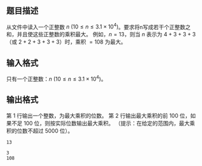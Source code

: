 ## 题目描述

从文件中读入一个正整数 $n \ (10≤n≤3.1 \times 10^4)$。要求将n写成若干个正整数之和，并且使这些正整数的乘积最大。 例如，$n=13$，则当 $n$ 表示为 $4+3+3+3$（或 $2+2+3+3+3$）时，乘积 $=108$ 为最大。

## 输入格式

只有一个正整数：$n \ (10 \leq n \leq 3.1\times 10^4)$。

## 输出格式

第 $1$ 行输出一个整数，为最大乘积的位数。 第 $2$ 行输出最大乘积的前 $100$ 位，如果不足 $100$ 位，则按实际位数输出最大乘积。 （提示：在给定的范围内，最大乘积的位数不超过 $5000$ 位）。

```input1
13
```

```output1
3
108
```

